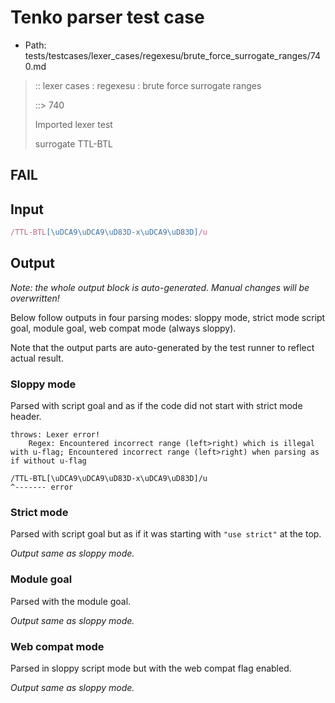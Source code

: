 # Tenko parser test case

- Path: tests/testcases/lexer_cases/regexesu/brute_force_surrogate_ranges/740.md

> :: lexer cases : regexesu : brute force surrogate ranges
>
> ::> 740
>
> Imported lexer test
>
> surrogate TTL-BTL

## FAIL

## Input

`````js
/TTL-BTL[\uDCA9\uDCA9\uD83D-x\uDCA9\uD83D]/u
`````

## Output

_Note: the whole output block is auto-generated. Manual changes will be overwritten!_

Below follow outputs in four parsing modes: sloppy mode, strict mode script goal, module goal, web compat mode (always sloppy).

Note that the output parts are auto-generated by the test runner to reflect actual result.

### Sloppy mode

Parsed with script goal and as if the code did not start with strict mode header.

`````
throws: Lexer error!
    Regex: Encountered incorrect range (left>right) which is illegal with u-flag; Encountered incorrect range (left>right) when parsing as if without u-flag

/TTL-BTL[\uDCA9\uDCA9\uD83D-x\uDCA9\uD83D]/u
^------- error
`````

### Strict mode

Parsed with script goal but as if it was starting with `"use strict"` at the top.

_Output same as sloppy mode._

### Module goal

Parsed with the module goal.

_Output same as sloppy mode._

### Web compat mode

Parsed in sloppy script mode but with the web compat flag enabled.

_Output same as sloppy mode._
